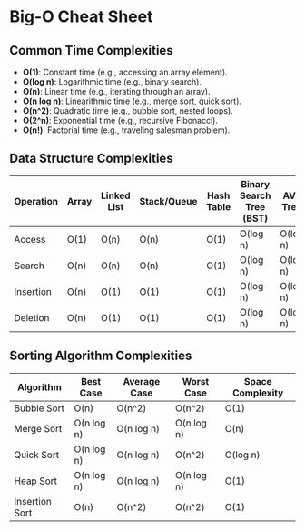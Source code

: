 # Big-O Cheat Sheet

## Common Time Complexities
- **O(1)**: Constant time (e.g., accessing an array element).
- **O(log n)**: Logarithmic time (e.g., binary search).
- **O(n)**: Linear time (e.g., iterating through an array).
- **O(n log n)**: Linearithmic time (e.g., merge sort, quick sort).
- **O(n^2)**: Quadratic time (e.g., bubble sort, nested loops).
- **O(2^n)**: Exponential time (e.g., recursive Fibonacci).
- **O(n!)**: Factorial time (e.g., traveling salesman problem).

## Data Structure Complexities
| Operation          | Array | Linked List | Stack/Queue | Hash Table | Binary Search Tree (BST) | AVL Tree |
|--------------------|-------|-------------|-------------|------------|--------------------------|----------|
| Access            | O(1)  | O(n)        | O(n)        | O(1)       | O(log n)                 | O(log n) |
| Search            | O(n)  | O(n)        | O(n)        | O(1)       | O(log n)                 | O(log n) |
| Insertion         | O(n)  | O(1)        | O(1)        | O(1)       | O(log n)                 | O(log n) |
| Deletion          | O(n)  | O(1)        | O(1)        | O(1)       | O(log n)                 | O(log n) |

## Sorting Algorithm Complexities
| Algorithm         | Best Case | Average Case | Worst Case | Space Complexity |
|-------------------|-----------|--------------|------------|------------------|
| Bubble Sort       | O(n)      | O(n^2)       | O(n^2)     | O(1)             |
| Merge Sort        | O(n log n)| O(n log n)   | O(n log n) | O(n)             |
| Quick Sort        | O(n log n)| O(n log n)   | O(n^2)     | O(log n)         |
| Heap Sort         | O(n log n)| O(n log n)   | O(n log n) | O(1)             |
| Insertion Sort    | O(n)      | O(n^2)       | O(n^2)     | O(1)             |